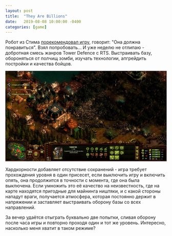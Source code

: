 ```yaml
---
layout: post
title:  "They Are Billions"
date:   2019-08-08 10:00:00 -0400
categories: [game]
---
```

Робот из Стима [порекомендовал игру](https://store.steampowered.com/app/644930/They_Are_Billions/), говорит: "Она должна понравиться". Взял попробовать... И уже неделю не отлипаю - добротная смесь жанров Tower Defence с RTS. Выстраивать базу, обороняться от полчищ зомби, изучать технологии, апгрейдить постройки и качества бойцов.

![](/images/they_are_billions_700.jpg)

Хардкорности добавляет отсутствие сохранений - игра требует прохождения уровня в один присесет, если выключить игру и включить опять, она продолжится в точности с момента, где она была выключена. Если умножить это её качество на неизвестность, где на карте находятся пригодные для майнинга ништяки, и с какой стороны нападут враги,  получается атмосфера, которая постоянно держит в напряжении и заставляет выстраивать оборону базы со всех направлений. 

За вечер удаётся отыграть буквально две попытки, сливая оборону после часа игры и повторно проходя один и тот же уровень. Интересно, насколько меня хватит в таком режиме?
